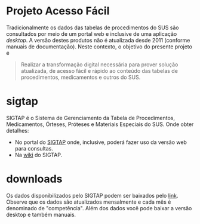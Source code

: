 # Projeto Acesso Fácil

Tradicionalmente os dados das tabelas de procedimentos do SUS são consultados por meio de um portal web e inclusive de uma aplicação _desktop_. A versão destes produtos não é atualizada desde 2011 (conforme manuais de documentação). Neste contexto, o objetivo do presente projeto é

> Realizar a transformação digital necessária para prover solução atualizada, de acesso fácil e rápido ao conteúdo das tabelas de procedimentos, medicamentos e outros do SUS. 

# sigtap
SIGTAP é o Sistema de Gerenciamento da Tabela de Procedimentos, Medicamentos, Órteses, Próteses e Materiais Especiais do SUS.
Onde obter detalhes:

- No portal do [SIGTAP](http://sigtap.datasus.gov.br/) onde, inclusive, poderá fazer uso da versão web para consultas. 
- Na [wiki](https://wiki.saude.gov.br/sigtap) do SIGTAP. 

# downloads

Os dados disponibilizados pelo SIGTAP podem ser baixados pelo [link](http://sigtap.datasus.gov.br/tabela-unificada/app/download.jsp). Observe que os dados são atualizados mensalmente e cada mês é denominado de "competência". Além dos dados você pode baixar a versão desktop e também manuais.
